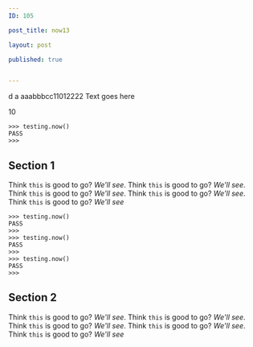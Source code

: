 ```yaml
---
ID: 105

post_title: now13

layout: post

published: true


---
```




d
a
aaabbbcc11012222
Text goes here

10

```
>>> testing.now()
PASS
>>>
```

## Section 1

Think `this` is good to go? _We'll see_. Think `this` is good to go? _We'll see_. Think `this` is good to go? _We'll see_. Think `this` is good to go? _We'll see_. Think `this` is good to go? _We'll see_

```
>>> testing.now()
PASS
>>>
>>> testing.now()
PASS
>>>
>>> testing.now()
PASS
>>>
```

## Section 2

Think `this` is good to go? _We'll see_. Think `this` is good to go? _We'll see_. Think `this` is good to go? _We'll see_. Think `this` is good to go? _We'll see_. Think `this` is good to go? _We'll see_
